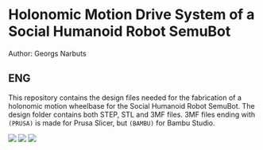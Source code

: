 # Holonomic Motion Drive System of a Social Humanoid Robot SemuBot
Author: Georgs Narbuts

## ENG
This repository contains the design files needed for the fabrication of a holonomic motion wheelbase for the Social Humanoid Robot SemuBot.
The design folder contains both STEP, STL and 3MF files. 3MF files ending with ```(PRUSA)``` is made for Prusa Slicer, but ```(BAMBU)``` for Bambu Studio.


![](https://github.com/SemuBot/narbuts-thesis-2024-semubot-wheelbase/blob/main/Images/holonomic_motion_video.gif)
![](https://github.com/SemuBot/narbuts-thesis-2024-semubot-wheelbase/blob/main/Images/omni-ball_exploded.gif)
![](https://github.com/SemuBot/narbuts-thesis-2024-semubot-wheelbase/blob/main/Images/base_exploded.gif)
